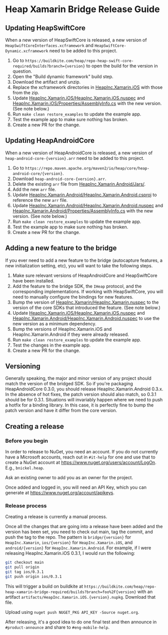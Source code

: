 # Heap Xamarin Bridge Release Guide

## Updating HeapSwiftCore

When a new version of HeapSwiftCore is released, a new version of `HeapSwiftCoreInterfaces.xcframework` and
`HeapSwiftCore-Dynamic.xcframework` need to be added to this project.

1. Go to `https://buildkite.com/heap/repo-heap-swift-core-required/builds?branch={version}` to open the build for the version in question.
2. Open the "Build dynamic framework" build step.
3. Download the artifact and unzip.
4. Replace the xcframework directories in [HeapInc.Xamarin.iOS](HeapInc.Xamarin.iOS/) with those from the zip.
5. Update [HeapInc.Xamarin.iOS/HeapInc.Xamarin.iOS.nuspec](HeapInc.Xamarin.iOS/HeapInc.Xamarin.iOS.nuspec) and
   [HeapInc.Xamarin.iOS/Properties/AssemblyInfo.cs](HeapInc.Xamarin.iOS/Properties/AssemblyInfo.cs) with the new version. (See note below.)
6. Run `make clean restore_examples` to update the example app.
7. Test the example app to make sure nothing has broken.
8. Create a new PR for the change.


## Updating HeapAndroidCore

When a new version of HeapAndroidCore is released, a new version of `heap-android-core-{version}.arr` need to be added to this project.

1. Go to `https://repo.maven.apache.org/maven2/io/heap/core/heap-android-core/{version}`.
2. Download `heap-android-core-{version}.arr`.
3. Delete the existing `arr` file from [HeapInc.Xamarin.Android/Jars/](HeapInc.Xamarin.Android/Jars/).
4. Add the new `arr` file.
5. Update [HeapInc.Xamarin.Android/HeapInc.Xamarin.Android.csproj](HeapInc.Xamarin.Android/HeapInc.Xamarin.Android.csproj) to reference the
   new `arr` file.
6. Update [HeapInc.Xamarin.Android/HeapInc.Xamarin.Android.nuspec](HeapInc.Xamarin.Android/HeapInc.Xamarin.Android.nuspec) and
   [HeapInc.Xamarin.Android/Properties/AssemblyInfo.cs](HeapInc.Xamarin.Android/Properties/AssemblyInfo.cs) with the new version. (See note
   below.)
7. Run `make clean restore_examples` to update the example app.
8. Test the example app to make sure nothing has broken.
9. Create a new PR for the change.

## Adding a new feature to the bridge

If you ever need to add a new feature to the bridge (autocapture features, a new initialization setting, etc), you will want to take the
following steps.

1. Make sure relevant versions of HeapAndroidCore and HeapSwiftCore have been installed.
2. Add the feature to the bridge SDK, the `IHeap` protocol, and the corresponding implementations.  If working with HeapSwiftCore, you will
   need to manually configure the bindings for new features.
3. Bump the version of [HeapInc.Xamarin/HeapInc.Xamarin.nuspec](HeapInc.Xamarin/HeapInc.Xamarin.nuspec) to the version of the core SDKs that
   introduced the feature. (See note below.)
4. Update [HeapInc.Xamarin.iOS/HeapInc.Xamarin.iOS.nuspec](HeapInc.Xamarin.iOS/HeapInc.Xamarin.iOS.nuspec) and
   [HeapInc.Xamarin.Android/HeapInc.Xamarin.Android.nuspec](HeapInc.Xamarin.Android/HeapInc.Xamarin.Android.nuspec) to use the new version
   as a minimum dependency.
5. Bump the versions of HeapInc.Xamarin.iOS and HeapInc.Xamarin.Android if they were already released.
6. Run `make clean restore_examples` to update the example app.
7. Test the changes in the example app.
8. Create a new PR for the change.

## Versioning

Generally speaking, the major and minor version of any project should match the version of the bridged SDK.  So if you're packaging
HeapAndroidCore 0.3.0, you should release HeapInc.Xamarin.Android 0.3.x.  In the absence of hot fixes, the patch version should also match,
so 0.3.1 should be for 0.3.1.  Situations will invariably happen where we need to push a hotfix for a binding library.  In this case, it is
perfectly fine to bump the patch version and have it differ from the core version.

## Creating a release

### Before you begin

In order to release to NuGet, you need an account.  If you do not currently have a Microsoft accounts, reach out in `#it-help` for one and
use that to create a NuGet account at https://www.nuget.org/users/account/LogOn. E.g., `bnickel.heap`.

Ask an existing owner to add you as an owner for the project.

Once added and logged in, you will need an API Key, which you can generate at https://www.nuget.org/account/apikeys.

### Release process

Creating a release is currently a manual process.

Once all the changes that are going into a release have been added and the version has been set, you need to check out main, tag the commit,
and push the tag to the repo.  The pattern is `bridge/{version}` for `HeapInc.Xamarin`, `ios/{version}` for `HeapInc.Xamarin.iOS`, and
`android/{version}` for `HeapInc.Xamarin.Android`.  For example, if I were releasing HeapInc.Xamarin.iOS 0.3.1, I would run the following:

```bash
git checkout main
git pull origin
git tag ios/0.3.1
git push origin ios/0.3.1
```

This will trigger a build on buildkite at `https://buildkite.com/heap/repo-heap-xamarin-bridge-required/builds?branch=foo%2F{version}` with
an artifact `artifacts/HeapInc.Xamarin.iOS.{version}.nupkg`.  Download that file.

Upload using `nuget push NUGET_PKG API_KEY -Source nuget.org`.

After releasing, it's a good idea to do one final test and then announce in `#product-announce` and share to `#eng-mobile-help`.
